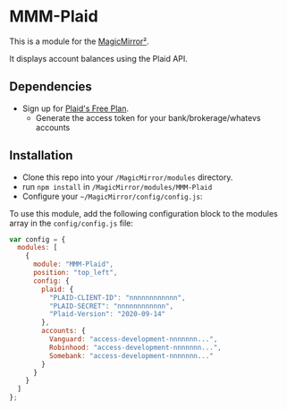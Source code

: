 # MMM-Plaid

This is a module for the [MagicMirror²](https://github.com/MichMich/MagicMirror/).

It displays account balances using the Plaid API.

## Dependencies

 - Sign up for [Plaid's Free Plan](https://plaid.com/pricing/).
   - Generate the access token for your bank/brokerage/whatevs accounts
## Installation

 - Clone this repo into your `/MagicMirror/modules` directory.
 - run `npm install` in `/MagicMirror/modules/MMM-Plaid`
 - Configure your `~/MagicMirror/config/config.js`:

To use this module, add the following configuration block to the modules array in the `config/config.js` file:

```js
var config = {
  modules: [
    {
      module: "MMM-Plaid",
      position: "top_left",
      config: {
        plaid: {
          "PLAID-CLIENT-ID": "nnnnnnnnnnnn",
          "PLAID-SECRET": "nnnnnnnnnnnn",
          "Plaid-Version": "2020-09-14"
        },
        accounts: {
          Vanguard: "access-development-nnnnnnn...",
          Robinhood: "access-development-nnnnnnn...",
          Somebank: "access-development-nnnnnnn..."
        }
      }
    }
  ]
};
```
